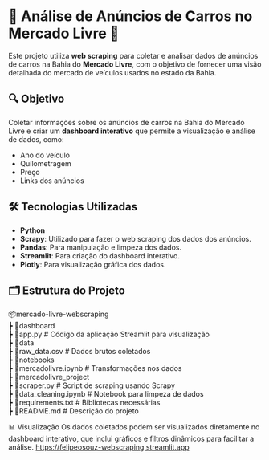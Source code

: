 # 🚗 Análise de Anúncios de Carros no Mercado Livre 🚗

Este projeto utiliza **web scraping** para coletar e analisar dados de anúncios de carros na Bahia do **Mercado Livre**, com o objetivo de fornecer uma visão detalhada do mercado de veículos usados no estado da Bahia.

## 🔍 Objetivo

Coletar informações sobre os anúncios de carros na Bahia do Mercado Livre e criar um **dashboard interativo** que permite a visualização e análise de dados, como:
- Ano do veículo
- Quilometragem
- Preço
- Links dos anúncios

## 🛠️ Tecnologias Utilizadas

- **Python**
- **Scrapy**: Utilizado para fazer o web scraping dos dados dos anúncios.
- **Pandas**: Para manipulação e limpeza dos dados.
- **Streamlit**: Para criação do dashboard interativo.
- **Plotly**: Para visualização gráfica dos dados.

## 🗂️ Estrutura do Projeto
📦mercado-livre-webscraping  
┣ 📂dashboard  
 ┣ 📜app.py  # Código da aplicação Streamlit para visualização  
┣ 📂data  
 ┣ 📜raw_data.csv  # Dados brutos coletados  
┣ 📂notebooks  
 ┣ 📜mercadolivre.ipynb  # Transformações nos dados  
┣ 📂mercadolivre_project  
 ┣ 📜scraper.py  # Script de scraping usando Scrapy  
 ┣ 📜data_cleaning.ipynb  # Notebook para limpeza de dados  
 ┣ 📜requirements.txt  # Bibliotecas necessárias  
 ┣ 📜README.md  # Descrição do projeto  

 📊 Visualização
Os dados coletados podem ser visualizados diretamente no dashboard interativo, que inclui gráficos e filtros dinâmicos para facilitar a análise.
https://felipeosouz-webscraping.streamlit.app
